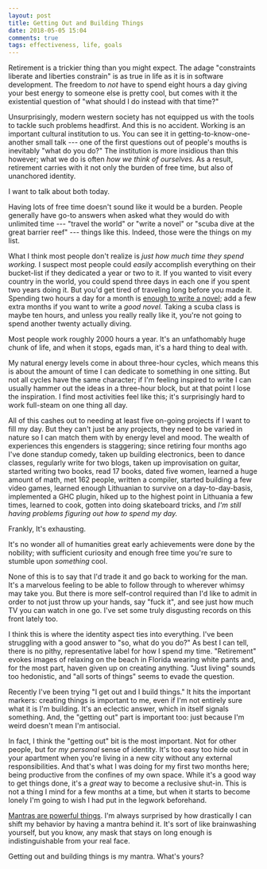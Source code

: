 ```yaml
---
layout: post
title: Getting Out and Building Things
date: 2018-05-05 15:04
comments: true
tags: effectiveness, life, goals
---
```


Retirement is a trickier thing than you might expect. The adage "constraints
liberate and liberties constrain" is as true in life as it is in software
development. The freedom to *not* have to spend eight hours a day giving your
best energy to someone else is pretty cool, but comes with it the existential
question of "what should I do instead with that time?"

Unsurprisingly, modern western society has not equipped us with the tools to
tackle such problems headfirst. And this is no accident. Working is an important
cultural institution to us. You can see it in getting-to-know-one-another small
talk --- one of the first questions out of people's mouths is inevitably "what
do you do?" The institution is more insidious than this however; what we do is
often *how we think of ourselves.* As a result, retirement carries with it not
only the burden of free time, but also of unanchored identity.

I want to talk about both today.

Having lots of free time doesn't sound like it would be a burden. People
generally have go-to answers when asked what they would do with unlimited time
--- "travel the world" or "write a novel" or "scuba dive at the great barrier
reef" --- things like this. Indeed, those were the things on my list.

What I think most people don't realize is *just how much time they spend
working.* I suspect most people could *easily* accomplish everything on their
bucket-list if they dedicated a year or two to it. If you wanted to visit every
country in the world, you could spend three days in each one if you spent two
years doing it. But you'd get tired of traveling long before you made it.
Spending two hours a day for a month is [enough to write a novel][nanowrimo];
add a few extra months if you want to write a *good novel.* Taking a scuba class
is maybe ten hours, and unless you really really like it, you're not going to
spend another twenty actually diving.

[nanowrimo]: /blog/nanowrimo-postmortem/

Most people work roughly 2000 hours a year. It's an unfathomably huge chunk of
life, and when it stops, egads man, it's a hard thing to deal with.

My natural energy levels come in about three-hour cycles, which means this is
about the amount of time I can dedicate to something in one sitting. But not all
cycles have the same character; if I'm feeling inspired to write I can usually
hammer out the ideas in a three-hour block, but at that point I lose the
inspiration. I find most activities feel like this; it's surprisingly hard to
work full-steam on one thing all day.

All of this cashes out to needing at least five on-going projects if I want to
fill my day. But they can't just be any projects, they need to be varied in
nature so I can match them with by energy level and mood. The wealth of
experiences this engenders is staggering; since retiring four months ago I've
done standup comedy, taken up building electronics, been to dance classes,
regularly write for two blogs, taken up improvisation on guitar, started writing
two books, read 17 books, dated five women, learned a huge amount of math, met
162 people, written a compiler, started building a few video games, learned
enough Lithuanian to survive on a day-to-day-basis, implemented a GHC plugin,
hiked up to the highest point in Lithuania a few times, learned to cook, gotten
into doing skateboard tricks, and *I'm still having problems figuring out how to
spend my day.*

Frankly, It's exhausting.

It's no wonder all of humanities great early achievements were done by the
nobility; with sufficient curiosity and enough free time you're sure to stumble
upon *something* cool.

None of this is to say that I'd trade it and go back to working for the man.
It's a marvelous feeling to be able to follow through to wherever whimsy may
take you. But there is more self-control required than I'd like to admit in
order to not just throw up your hands, say "fuck it", and see just how much TV
you can watch in one go. I've set some truly disgusting records on this front
lately too.

I think this is where the identity aspect ties into everything. I've been
struggling with a good answer to "so, what do you do?" As best I can tell, there
is no pithy, representative label for how I spend my time. "Retirement" evokes
images of relaxing on the beach in Florida wearing white pants and, for the most
part, haven given up on creating anything. "Just living" sounds too hedonistic,
and "all sorts of things" seems to evade the question.

Recently I've been trying "I get out and I build things." It hits the important
markers: creating things is important to me, even if I'm not entirely sure what
it is I'm building. It's an eclectic answer, which in itself signals something.
And, the "getting out" part is important too: just because I'm weird doesn't
mean I'm antisocial.

In fact, I think the "getting out" bit is the most important. Not
for other people, but for *my personal* sense of identity. It's too easy too
hide out in your apartment when you're living in a new city without any external
responsibilities. And that's what I was doing for my first two months here;
being productive from the confines of my own space. While it's a good way to get
things done, it's a *great* way to become a reclusive shut-in. This is not a
thing I mind for a few months at a time, but when it starts to become lonely I'm
going to wish I had put in the legwork beforehand.

[Mantras are powerful things][quit]. I'm always surprised by how drastically I
can shift my behavior by having a mantra behind it. It's sort of like
brainwashing yourself, but you know, any mask that stays on long enough is
indistinguishable from your real face.

[quit]: /blog/why-i-quit/

Getting out and building things is my mantra. What's yours?

